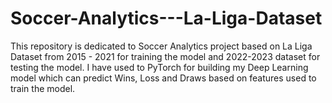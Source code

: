 # Soccer-Analytics---La-Liga-Dataset
This repository is dedicated to Soccer Analytics project based on La Liga Dataset from  2015 - 2021 for training the model and 2022-2023 dataset for testing the model.  I have used to PyTorch for building my Deep Learning model which can predict Wins, Loss and Draws based on features used to train the model.
